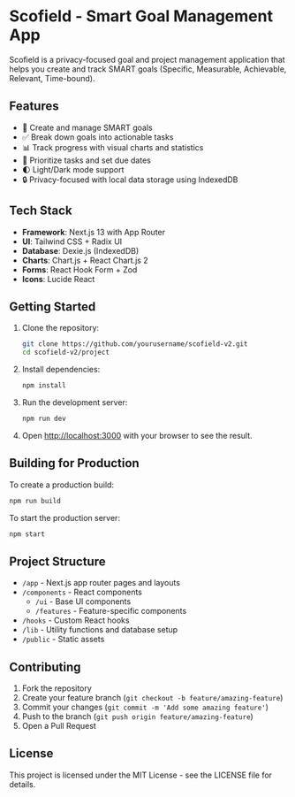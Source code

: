 # Scofield - Smart Goal Management App

Scofield is a privacy-focused goal and project management application that helps you create and track SMART goals (Specific, Measurable, Achievable, Relevant, Time-bound).

## Features

- 📝 Create and manage SMART goals
- ✅ Break down goals into actionable tasks
- 📊 Track progress with visual charts and statistics
- 🎯 Prioritize tasks and set due dates
- 🌓 Light/Dark mode support
- 🔒 Privacy-focused with local data storage using IndexedDB

## Tech Stack

- **Framework**: Next.js 13 with App Router
- **UI**: Tailwind CSS + Radix UI
- **Database**: Dexie.js (IndexedDB)
- **Charts**: Chart.js + React Chart.js 2
- **Forms**: React Hook Form + Zod
- **Icons**: Lucide React

## Getting Started

1. Clone the repository:
   ```bash
   git clone https://github.com/yourusername/scofield-v2.git
   cd scofield-v2/project
   ```

2. Install dependencies:
   ```bash
   npm install
   ```

3. Run the development server:
   ```bash
   npm run dev
   ```

4. Open [http://localhost:3000](http://localhost:3000) with your browser to see the result.

## Building for Production

To create a production build:

```bash
npm run build
```

To start the production server:

```bash
npm start
```

## Project Structure

- `/app` - Next.js app router pages and layouts
- `/components` - React components
  - `/ui` - Base UI components
  - `/features` - Feature-specific components
- `/hooks` - Custom React hooks
- `/lib` - Utility functions and database setup
- `/public` - Static assets

## Contributing

1. Fork the repository
2. Create your feature branch (`git checkout -b feature/amazing-feature`)
3. Commit your changes (`git commit -m 'Add some amazing feature'`)
4. Push to the branch (`git push origin feature/amazing-feature`)
5. Open a Pull Request

## License

This project is licensed under the MIT License - see the LICENSE file for details.
